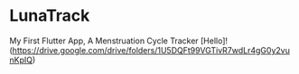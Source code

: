 # LunaTrack
My First Flutter App, A Menstruation Cycle Tracker
[Hello]!(https://drive.google.com/drive/folders/1U5DQFt99VGTivR7wdLr4gG0y2vunKpIQ)

